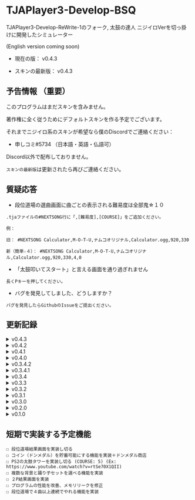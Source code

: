 # TJAPlayer3-Develop-BSQ
TJAPlayer3-Develop-ReWrite-1のフォーク, 太鼓の達人 ニジイロVerを切っ掛けに開発したシミュレーター

(English version coming soon)

- 現在の版： v0.4.3

- スキンの最新版： v0.4.3

## 予告情報 （重要）

このプログラムはまだスキンを含みません。

著作権に全く従うためにデフォルトスキンを作る予定でございます。

それまでニジイロ系のスキンが希望なら僕のDiscordでご連絡ください：

- 申しコミ#5734 （日本語・英語・仏語可）

Discord以外で配布しておりません。

`スキンの最新版`は更新されたら再びご連絡ください。

## 質疑応答

- 段位道場の選曲画面に曲ごとの表示される難易度は全部鬼☆１０

```
.tjaファイルの#NEXTSONG行に「,[難易度],[COURSE]」をご追加ください。

例：

旧： #NEXTSONG Calculator,M-O-T-U,ナムコオリジナル,Calculator.ogg,920,330

新（簡単☆４）： #NEXTSONG Calculator,M-O-T-U,ナムコオリジナル,Calculator.ogg,920,330,4,0
```

- 「太鼓叩いてスタート」と言える画面を通り過ぎれません

```
長くPキーを押してください。
```

- バグを発見してしました、どうしますか？

```
バグを発見したらGithubのIssueをご提出ください。
```

## 更新記録

<details>
	<summary>v0.4.3</summary>
	
	- PS2の太鼓タワーを実装 (Gameplay)
	
</details>

<details>
	<summary>v0.4.2</summary>
	
	- 演奏選曲画面に複数のバグとクラッシュ場面を修正
	
	- COURSE:Towerの.tjaファイルのクラッシュを修正、太鼓タワーメニュ・LIFE管理・結果画面がまだ実装されていません。

</details>

<details>
	<summary>v0.4.1</summary>
	
	- 演奏選曲画面に複数のバグとクラッシュ場面を修正
	
</details>

<details>
	<summary>v0.4.0</summary>
	
	- EXAM5,6,7の実装 (下記の映像をご覧ください)
	
	- EXAM数にギャップのあるクラッシュ場面を修正
	
	- Danに関してコードの構造を改善（コード蓄積の修正）
  
  ![selected_item](https://user-images.githubusercontent.com/58159635/136692306-c429680c-881d-44f8-9c9f-69882f25fda5.png)
	
</details>

<details>
	<summary>v0.3.4.2</summary>
	
	- 段位道場選曲画面にプチキャラを追加
	
</details>

<details>
	<summary>v0.3.4.1</summary>
	
	- Mobアニメーション速度の変化バグを修正
	
</details>

<details>
	<summary>v0.3.4</summary>
	
	- 段位道場の結果を保存を可能にする機能を実装
	
	- 段位道場選曲画面に合格プレートを表示
	
</details>

<details>
	<summary>v0.3.3</summary>
	
	- 段位道場の魂ゲージの表示を修正
	
	- 段位道場の結果画面の基盤を実装（まだ実装中）
	
</details>

<details>
	<summary>v0.3.2</summary>
	
	- 演奏セーブの重ね書きバグを修正
	
</details>

<details>
	<summary>v0.3.1</summary>
	
	- P2にスコアランクを表示されないバグを修正
	
</details>

<details>
	<summary>v0.3.0</summary>
	
	- メニュにプチキャラを表示
	
	- Nameplate.jsonファイルにプレイヤー別々のプチキャラを選べる可能にする機能を実装
	
</details>

<details>
	<summary>v0.2.0</summary>
	
	- 様々な演奏選曲画面のバグを修正
	
	- メインメニュに様々なバグを修正、コード蓄積を修正
	
</details>

<details>
	<summary>v0.1.0</summary>
	
	- 演奏結果画面のアニメーションを実装
	
</details>

## 短期で実装する予定機能
```
☐ 段位道場結果画面を実装し切る
☐ コイン（ドンメダル）を貯蓄可能にする機能を実装＋ドンメダル商店
☐ PS2の太鼓タワーを実装し切る (COURSE: 5) (Ex: https://www.youtube.com/watch?v=rtSe70X1QII)
☐ 複数な背景と踊り子セットを選べる機能を実装
☐ ２P結果画面を実装
☐ プログラムの性能を改善、メモリリークを修正
☐ 段位道場で４曲以上連続でやれる機能を実装
```
